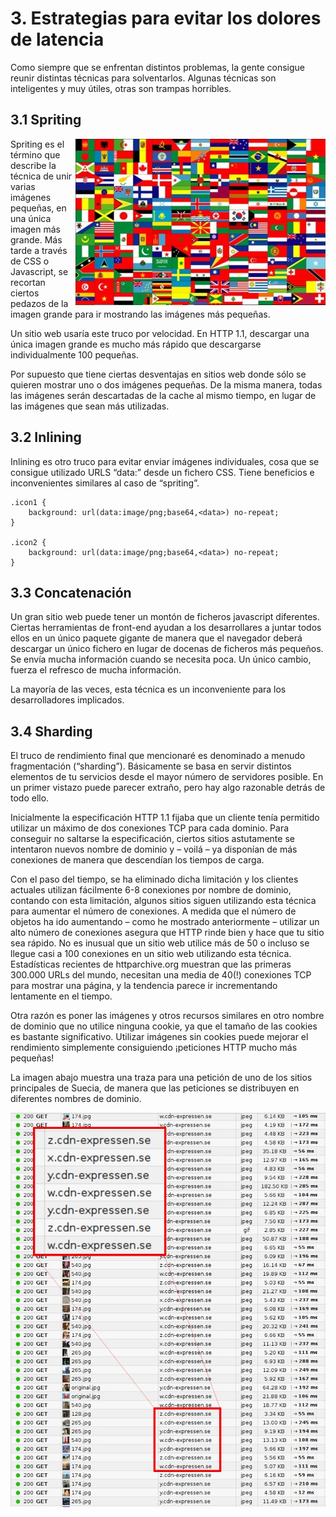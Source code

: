 # 3. Estrategias para evitar los dolores de latencia

Como siempre que se enfrentan distintos problemas, la gente consigue reunir distintas técnicas para solventarlos.
Algunas técnicas son inteligentes y muy útiles, otras son trampas horribles.

## 3.1 Spriting
<img style="float: right;" src="https://raw.githubusercontent.com/bagder/http2-explained/master/images/spriting.jpg" />

Spriting es el término que describe la técnica de unir varias imágenes pequeñas, en una única imagen más grande. Más tarde a través de CSS o Javascript, se recortan ciertos pedazos de la imagen grande para ir mostrando las imágenes más pequeñas.

Un sitio web usaría este truco por velocidad. En HTTP 1.1, descargar una única imagen grande es mucho más rápido que descargarse individualmente 100 pequeñas.

Por supuesto que tiene ciertas desventajas en sitios web donde sólo se quieren mostrar uno o dos imágenes pequeñas. De la misma manera, todas las imágenes serán descartadas de la cache al mismo tiempo, en lugar de  las imágenes que sean más utilizadas.

## 3.2 Inlining

Inlining es otro truco para evitar enviar imágenes individuales, cosa que se consigue utilizado URLS “data:” desde un fichero CSS. Tiene beneficios e inconvenientes similares al caso de “spriting”.

    .icon1 {
        background: url(data:image/png;base64,<data>) no-repeat;
    }

    .icon2 {
        background: url(data:image/png;base64,<data>) no-repeat;
    }


## 3.3 Concatenación

Un gran sitio web puede tener un montón de ficheros javascript diferentes. Ciertas herramientas de front-end ayudan a los desarrollares a juntar todos ellos en un único paquete gigante de manera que el navegador deberá descargar un único fichero en lugar de docenas de ficheros más pequeños. Se envía mucha información cuando se necesita poca. Un único cambio, fuerza el refresco de mucha información.

La mayoría de las veces, esta técnica es un inconveniente para los desarrolladores implicados.

## 3.4 Sharding

El truco de rendimiento final que mencionaré es denominado a menudo fragmentación (“sharding”). Básicamente se basa en servir distintos elementos de tu servicios desde el mayor número de servidores posible. En un primer vistazo puede parecer extraño, pero hay algo razonable detrás de todo ello.

Inicialmente la especificación HTTP 1.1 fijaba que un cliente tenía permitido utilizar un máximo de dos conexiones TCP para cada dominio. Para conseguir no saltarse la especificación, ciertos sitios astutamente se intentaron nuevos nombre de dominio y  – voilá – ya disponían de más conexiones de manera que descendían los tiempos de carga.

Con el paso del tiempo, se ha eliminado dicha limitación y los clientes actuales utilizan fácilmente 6-8 conexiones por nombre de dominio, contando con esta limitación, algunos sitios siguen utilizando esta técnica para aumentar el número de conexiones. A medida que el número de objetos ha ido aumentando – como he mostrado anteriormente – utilizar un alto número de conexiones asegura que HTTP rinde bien y hace que tu sitio sea rápido. No es inusual que un sitio web utilice más de 50 o incluso se llegue casi a 100 conexiones en un sitio web utilizando esta técnica. Estadísticas recientes de httparchive.org muestran que las primeras 300.000 URLs del mundo, necesitan una media de 40(!) conexiones TCP para mostrar una página, y la tendencia parece ir incrementando lentamente en el tiempo.

Otra razón es poner las imágenes y otros recursos similares en otro nombre de dominio que no utilice ninguna cookie, ya que el tamaño de las cookies es bastante significativo. Utilizar imágenes sin cookies puede mejorar el rendimiento simplemente consiguiendo ¡peticiones HTTP mucho más pequeñas!

La imagen abajo muestra una traza para una petición de uno de los sitios principales de Suecia, de manera que las peticiones se distribuyen en diferentes nombres de dominio.

![image sharding at expressen.se](https://raw.githubusercontent.com/bagder/http2-explained/master/images/expressen-sharding.jpg)
